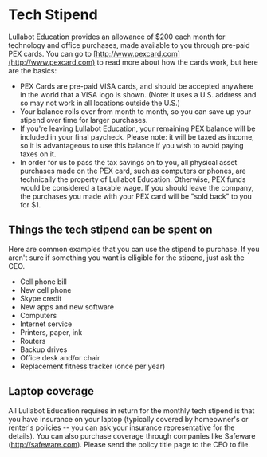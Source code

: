 # Tech Stipend

Lullabot Education provides an allowance of $200 each month for technology and office purchases, made available to you through pre-paid PEX cards. You can go to [http://www.pexcard.com](http://www.pexcard.com) to read more about how the cards work, but here are the basics:

- PEX Cards are pre-paid VISA cards, and should be accepted anywhere in the world that a VISA logo is shown. (Note: it uses a U.S. address and so may not work in all locations outside the U.S.)
- Your balance rolls over from month to month, so you can save up your stipend over time for larger purchases.
- If you're leaving Lullabot Education, your remaining PEX balance will be included in your final paycheck. Please note: it will be taxed as income, so it is advantageous to use this balance if you wish to avoid paying taxes on it.
- In order for us to pass the tax savings on to you, all physical asset purchases made on the PEX card, such as computers or phones, are technically the property of Lullabot Education. Otherwise, PEX funds would be considered a taxable wage. If you should leave the company, the purchases you made with your PEX card will be "sold back" to you for $1.

## Things the tech stipend can be spent on
Here are common examples that you can use the stipend to purchase. If you aren't sure if something you want is elligible for the stipend, just ask the CEO.

- Cell phone bill
- New cell phone
- Skype credit
- New apps and new software
- Computers
- Internet service
- Printers, paper, ink
- Routers
- Backup drives
- Office desk and/or chair
- Replacement fitness tracker (once per year)

## Laptop coverage
All Lullabot Education requires in return for the monthly tech stipend is that you have insurance on your laptop (typically covered by homeowner's or renter's policies -- you can ask your insurance representative for the details). You can also purchase coverage through companies like Safeware (http://safeware.com). Please send the policy title page to the CEO to file.
